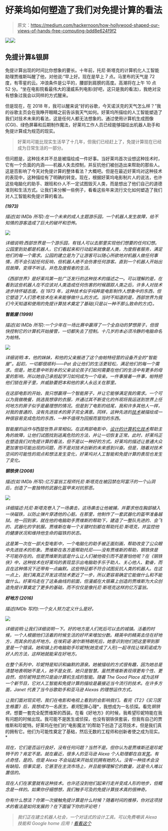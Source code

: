 # 好莱坞如何塑造了我们对免提计算的看法

> 原文：<https://medium.com/hackernoon/how-hollywood-shaped-our-views-of-hands-free-computing-bdd8e624f9f2>

![](img/2404f49f0381b207f80989e46862ea70.png)![](img/8ed1ee1e6ae56251fbded6caf6f58155.png)

## 免提计算&银屏

免提计算出现的时间比你想象的要长。十年前，托尼·斯塔克的计算机化人工智能助理贾维斯叫醒了他，对他说:“早上好。现在是早上 7 点。马里布的天气是 72 度，有零星的云。冲浪条件是公平的，腰部到肩膀的高度。高潮将在上午 10 点 52 分。“坐在电影院看最伟大的漫威系列电影(好吧，这只是我的看法)，我绝对没有想象过我会以同样的方式醒来。

但是现在，在 2018 年，我可以醒来说“好的谷歌，今天诺沃克的天气怎么样？”我的谷歌主页会在我睁开眼睛之前告诉我天气如何。好莱坞所描绘的人工智能塑造了我们对技术未来的看法，这是任何人都无法想象的。通过使用计算机生成图像(CGI)、绿色屏幕和后期制作魔法，好莱坞工作人员已经能够描绘出机器人助手和免提计算成为规范的现实。

> 好莱坞可能比现实生活早了十几年，但我们已经赶上了，免提计算现在已经成为日常生活的一部分。

但问题是，这种技术并不总是被描绘成一件好事。当好莱坞首次设想这种技术时，它有一个负面的内涵——机器人失去控制，并反抗他们被创造出来帮助的那些人。这是否影响了今天对免提计算的整体看法？大概吧。但是在最近好莱坞对这种技术的表现中，这种描绘有了明确的转变。现在，根据好莱坞电影制片人的说法，也许这些电脑化的助手、跟班和仆人不一定试图毁灭人类，而是想出了他们自己的道德准则和生活方式。让我们来分解一些例子，看看这些年来流行文化如何塑造了我们对人工智能和免提计算的看法。

***(1973)***

*描述(如 IMDb 所写):在一个未来的成人主题游乐园，一个机器人发生故障，给不知情的游客造成了巨大的破坏和恐怖。*

*![](img/4e82caa5e901c66aaa1b97d7a3795c89.png)*

*详细说明:西部世界是一个游乐园，有钱人可以去那里实现他们想要的任何幻想。公园里到处都是机器人，它们看起来和行动起来就像是人类，为度假者服务，满足他们的每一个需求。公园的建立是为了让游客可以随心所欲地对机器人做任何事情，而不会引起任何反响，但机器人绝不会伤害任何游客。直到一个机器人开始出现故障，变得不听话，并危及度假者的生活。*

*《西部世界》是好莱坞第一批广泛发行的这种技术的描述之一。可以理解的是，在看到这些机器人在不应该对人类造成任何伤害的时候跟踪人类之后，许多人对技术进步持怀疑态度。在 1973 年，这种技术似乎纯粹是电影制作人想象中的东西，但它塑造了人们思考技术在未来能够做什么的方式。当时不知道的是，*西部世界*为我们今天知道和使用的免提计算技术奠定了基础(只是以一种不那么致命的方式)。*

****智能屋* (1999)***

*描述(如 IMDb 所写):一个少年在一场比赛中赢得了一个全自动的梦想房子，但很快控制它的计算机开始接管，一切都失去了控制。十几岁的本必须冷静的电脑命名为帕特。*

*![](img/164e298faf9805e2ebe6940c31bff2a0.png)*

*详细说明:本，他的妹妹，和他的父亲搬进了这个由帕特经营的设备齐全的“智能屋”。起初，一切都很顺利——Pat 会让他们的生活更轻松，满足他们的每一个需求。但是，她无意中听到本的父亲谈论孩子们如何需要在他们的生活中有更多的母爱的影响，所以她自己承担起学习如何成为一个母亲。一件事接着一件事，帕特把他们锁在房子里，并威胁要把本和他的家人永远关在那里。*

*在这部电影的开始，我只想赢得一个智能房子，并让它能够满足我的需求。一个可以为我做晚餐，挑选我想穿的衣服，并通过其不断变化的外观将我运送到世界上任何地方的房子似乎是最理想的情况。但是到了电影的结尾，我和许多其他人一样，对我的普通的、没有先进技术的房子完全满意。同样，这种先进的[技术](https://hackernoon.com/tagged/technology)被描绘成一种很容易变成危险的东西，一种不值得为回报而冒险的东西。*

*智能屋的运作与*西部世界*非常相似。在这两部电影中，[设计的计算机化技术](https://hackernoon.com/tagged/designed)帮助主角的故障，让他们试图找到逃离危险的方法，并让一切恢复正常。此时，好莱坞正在塑造我们对免提计算的看法，但不是以一种好的方式。好莱坞的描述让普通大众更加害怕可能出现的问题，而不是对技术创新的未来感到兴奋。但是，随着对技术空间的可能性的观点和想法发生变化，好莱坞对人工智能和免提计算的表现也发生了变化。*

****钢铁侠* (2008)***

*描述(如 IMDb 所写):亿万富翁工程师托尼·斯塔克在被囚禁在阿富汗的一个山洞后，创造了一套独特的武器化盔甲来对抗邪恶。*

*![](img/2a270e367ac5460a855fa3fa3ca43641.png)*

*详细描述:托尼·斯塔克卷入了一场袭击，这场袭击让他被捕，并要求他在胸部植入一块磁铁，以防止弹片穿透他的心脏。在那里，他制作了一套武器化的盔甲准备越狱。他一回到家，就在他的电脑助手贾维斯的帮助下，建造了一整队先进的、会飞的、武器化的宇航服。贾维斯在每一个关键时刻都在帮助托尼·斯塔克，并监控他的健康状况和维持他生命的磁铁的状态。*

*这是第一次在一部大型电影中，一个电脑化的助手被正面刻画，帮助改变了公众眼中先进技术的形象。贾维斯在各方面帮助托尼——没有贾维斯的帮助，钢铁侠是不可能存在的。但是贾维斯到底是什么让人们被他吸引而不是害怕他呢？在《钢铁侠》中，这种技术在好莱坞的表现显示出电脑助手乐于助人、关心他人、勤奋，而且在这种情况下还带有一点幽默。这些特征都不符合试图反抗人类的机器人。在这一点上，我们离真正开发这项技术更近了一步，所以更容易确定它能做什么和不能做什么。好莱坞走在了这条曲线的前面，但漫威在大银幕上创造的贾维斯为大众创造免提计算奠定了更多的基础，而不仅仅是像托尼·斯塔克这样的亿万富翁。*

****好地方* (2016)***

*描述(IMDb 写的):一个女人努力定义什么是好。*

*![](img/8e9bf1d5ee2409239fecc07a212206cb.png)*

*详细说明:让我们详细说明一下。好的地方是人们死后可以去的城镇。活着的时候，一个人根据他们活着的时候生活的好坏来增加分数。精英中的精英去住在好地方，而其余的去坏地方。在埃莉诺·谢尔斯特朗死后，她意识到他们把这里带到那里是一个错误。她和镇上的电脑助手珍妮特(她变成了人形)一起寻找让埃莉诺成为好人的方法，这样她就能呆在好地方。*

*在整个系列中，珍妮特是知识和幽默的源泉。她被描绘的方式很有趣，因为她总是清楚地表明她不是人，她不是女孩，她只是智慧。虽然贾维斯表现得更有个性、更自然，但珍妮特显然只是由计算机生成的智能。随着 *The Good Place* 成为这样一个新节目，它对人工智能和免提计算的描绘是最接近当今流行的技术。在许多方面，Janet 代表了当今谷歌助手和亚马逊 Alexas 的理想运作方式。*

*让我们面对现实吧，我们在电影和电视上看到的会影响我们。看完《T2》《实习医生格蕾》后，我想成为一名医生。看完*犯罪心理*，我想成为一名侦探。看完*钢铁侠*，想要一套完全配贾维斯的西装。在看《好地方》的时候，我希望珍妮特能在我有问题的时候出现。我可能不是医生或侦探，也没有钢铁侠套装，但我有自己的贾维斯和珍妮特。好莱坞在他们的“电影魔法”的帮助下创造了这项技术，但是我们真的拥有它。他们为可能性奠定了基础，然后无数的工程师和创新者使之成为现实。*

*现在，它们是否运行良好，没有任何问题？当然不是。但你认为是贾维斯还是珍妮特干的？肯定不是。就在最近，很多人的亚马逊 Alexa 个人助理都在自发[笑](https://twitter.com/UberFacts/status/971482898313265152)。有点奇怪，是的。但是 Alexa 不会站起来开始反抗拥有她的人。没有一种技术会没有缺陷，但事实是，它甚至在主流市场上，并且能够理解它的数量，这是令人难以置信的。*

*现在人们在家里就有这种技术。也许还没到他们起来行走并变成人形的地步，但概念是一样的。如果你仔细想想，我们触手可及的免提计算技术真的很神奇。*

*你有什么想法？你第一次接触免提计算是什么时候？随着时间的推移，你对这项技术的看法是如何发展的？在下面留下你的评论吧！*

> *我们正在建立机器人社会，一个对话式的设计工具。可以免费嘲讽 Alexa 技能和 Google home 应用！[看看这个](https://botsociety.io)*